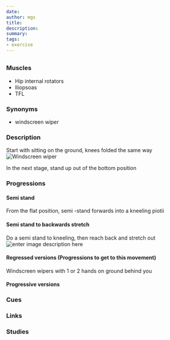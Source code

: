 ```yaml
---
date: 
author: mgs
title: 
description: 
summary: 
tags: 
- exercise
---
```

## 
### Muscles
- Hip internal rotators
- Iliopsoas
- TFL
### Synonyms
- windscreen wiper
### Description
Start with sitting on the ground, knees folded the same way 
![Windscreen wiper](https://cdn.shopify.com/s/files/1/1122/2726/files/8-_Windshield_Wiper.gif?6775515921855453699)

In the next stage, stand up out of the bottom position

### Progressions
#### Semi stand
From the flat position, semi -stand forwards into a kneeling piotii
#### Semi stand to backwards stretch
Do a semi stand to kneeling, then reach back and stretch out
![enter image description here](https://tse3.mm.bing.net/th/id/OIP.IsptxR5izzTFmmXGMdSxYQHaEK?w=296&h=165&c=7&o=5&pid=1.7)
#### Regressed versions (Progressions to get to this movement)
Windscreen wipers with 1 or 2 hands on ground behind you
#### Progressive versions
### Cues
### Links
### Studies
<!--stackedit_data:
eyJoaXN0b3J5IjpbMTQyODMxMDg5Ml19
-->
